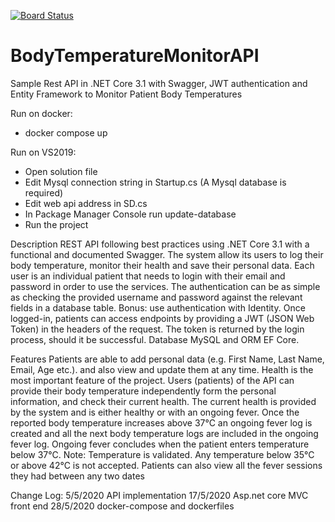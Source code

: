 [![Board Status](https://dev.azure.com/icdmsinfoset/49f84f17-0a89-4e3a-82dd-01df57eaafe1/0543af49-34f4-4fc6-a696-83f4091c634e/_apis/work/boardbadge/7a0072cf-fbc7-468a-8944-b58c492721d2)](https://dev.azure.com/icdmsinfoset/49f84f17-0a89-4e3a-82dd-01df57eaafe1/_boards/board/t/0543af49-34f4-4fc6-a696-83f4091c634e/Microsoft.RequirementCategory)
# BodyTemperatureMonitorAPI
Sample Rest API in .NET Core 3.1 with Swagger, JWT authentication and Entity Framework  to Monitor Patient Body Temperatures

Run on docker:
- docker compose up

Run on VS2019:
- Open solution file
- Edit Mysql connection string in Startup.cs (A Mysql database is required)
- Edit web api address in SD.cs
- In Package Manager Console run update-database
- Run the project


Description
REST API following best practices using .NET Core 3.1 with a functional and documented Swagger. The system allow its users to log their body temperature, monitor their health and save their personal data.
Each user is an individual patient that needs to login with their email and password in order to use the services. The authentication can be as simple as checking the provided username and password against the relevant fields in a database table. Bonus: use authentication with Identity.
Once logged-in, patients can access endpoints by providing a JWT (JSON Web Token) in the headers of the request. The token is returned by the login process, should it be successful. 
Database MySQL and ORM EF Core. 

Features
Patients are able to add personal data (e.g. First Name, Last Name, Email, Age etc.). and also view and update them at any time.
Health is the most important feature of the project. Users (patients) of the API can provide their body temperature independently form the personal information, and check their current health. The current health is provided by the system and is either healthy or with an ongoing fever.
Once the reported body temperature increases above 37°C an ongoing fever log is created and all the next body temperature logs are included in the ongoing fever log. Ongoing fever concludes when the patient enters temperature below 37°C.
Note: Temperature is validated. Any temperature below 35°C or above 42°C is not accepted.
Patients can also view all the fever sessions they had between any two dates

 Change Log:
 5/5/2020 API implementation
 17/5/2020 Asp.net core MVC front end
 28/5/2020 docker-compose and dockerfiles
